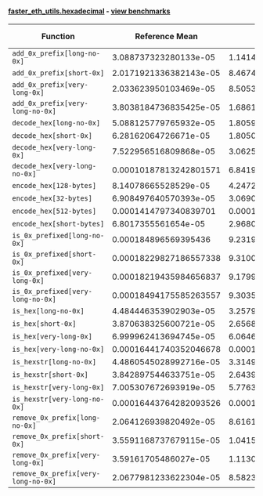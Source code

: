 #### [faster_eth_utils.hexadecimal](https://github.com/BobTheBuidler/faster-eth-utils/blob/master/faster_eth_utils/hexadecimal.py) - [view benchmarks](https://github.com/BobTheBuidler/faster-eth-utils/blob/master/benchmarks/test_hexadecimal_benchmarks.py)

| Function | Reference Mean | Faster Mean | % Change | Speedup (%) | x Faster | Faster |
|----------|---------------|-------------|----------|-------------|----------|--------|
| `add_0x_prefix[long-no-0x]` | 3.088737323280133e-05 | 1.141460284026747e-05 | 63.04% | 170.60% | 2.71x | ✅ |
| `add_0x_prefix[short-0x]` | 2.0171921336382143e-05 | 8.467419393380412e-06 | 58.02% | 138.23% | 2.38x | ✅ |
| `add_0x_prefix[very-long-0x]` | 2.033623950103469e-05 | 8.505353235429402e-06 | 58.18% | 139.10% | 2.39x | ✅ |
| `add_0x_prefix[very-long-no-0x]` | 3.8038184736835425e-05 | 1.686116069271827e-05 | 55.67% | 125.60% | 2.26x | ✅ |
| `decode_hex[long-no-0x]` | 5.088125779765932e-05 | 1.8059224667240274e-05 | 64.51% | 181.75% | 2.82x | ✅ |
| `decode_hex[short-0x]` | 6.28162064726671e-05 | 1.8050682230944974e-05 | 71.26% | 248.00% | 3.48x | ✅ |
| `decode_hex[very-long-0x]` | 7.522956516809868e-05 | 3.062573667758307e-05 | 59.29% | 145.64% | 2.46x | ✅ |
| `decode_hex[very-long-no-0x]` | 0.00010187813242801571 | 6.8419629023321e-05 | 32.84% | 48.90% | 1.49x | ✅ |
| `encode_hex[128-bytes]` | 8.14078665528529e-05 | 4.247232839976358e-05 | 47.83% | 91.67% | 1.92x | ✅ |
| `encode_hex[32-bytes]` | 6.908497640570393e-05 | 3.069084128373185e-05 | 55.58% | 125.10% | 2.25x | ✅ |
| `encode_hex[512-bytes]` | 0.0001414797340839701 | 0.00010031217099485349 | 29.10% | 41.04% | 1.41x | ✅ |
| `encode_hex[short-bytes]` | 6.8017355561654e-05 | 2.9680107922234606e-05 | 56.36% | 129.17% | 2.29x | ✅ |
| `is_0x_prefixed[long-no-0x]` | 0.000184896569395436 | 9.231905012000966e-05 | 50.07% | 100.28% | 2.00x | ✅ |
| `is_0x_prefixed[short-0x]` | 0.00018229827186557338 | 9.310060626930582e-05 | 48.93% | 95.81% | 1.96x | ✅ |
| `is_0x_prefixed[very-long-0x]` | 0.00018219435984656837 | 9.1799301486331e-05 | 49.61% | 98.47% | 1.98x | ✅ |
| `is_0x_prefixed[very-long-no-0x]` | 0.00018494175585263557 | 9.303535388299004e-05 | 49.69% | 98.79% | 1.99x | ✅ |
| `is_hex[long-no-0x]` | 4.484446353902903e-05 | 3.257951324128241e-05 | 27.35% | 37.65% | 1.38x | ✅ |
| `is_hex[short-0x]` | 3.870638325600721e-05 | 2.656864634228008e-05 | 31.36% | 45.68% | 1.46x | ✅ |
| `is_hex[very-long-0x]` | 6.999962413694745e-05 | 6.064684644872043e-05 | 13.36% | 15.42% | 1.15x | ✅ |
| `is_hex[very-long-no-0x]` | 0.00016441740352046678 | 0.00015190255985741375 | 7.61% | 8.24% | 1.08x | ✅ |
| `is_hexstr[long-no-0x]` | 4.4860545028992716e-05 | 3.31492327398211e-05 | 26.11% | 35.33% | 1.35x | ✅ |
| `is_hexstr[short-0x]` | 3.842897544633751e-05 | 2.643957409382734e-05 | 31.20% | 45.35% | 1.45x | ✅ |
| `is_hexstr[very-long-0x]` | 7.005307672693919e-05 | 5.776365166133395e-05 | 17.54% | 21.28% | 1.21x | ✅ |
| `is_hexstr[very-long-no-0x]` | 0.00016443764282093526 | 0.00015247795944041615 | 7.27% | 7.84% | 1.08x | ✅ |
| `remove_0x_prefix[long-no-0x]` | 2.064126939820492e-05 | 8.616178642871468e-06 | 58.26% | 139.56% | 2.40x | ✅ |
| `remove_0x_prefix[short-0x]` | 3.5591168737679115e-05 | 1.0415799535457295e-05 | 70.73% | 241.70% | 3.42x | ✅ |
| `remove_0x_prefix[very-long-0x]` | 3.59161705486027e-05 | 1.1130866221724971e-05 | 69.01% | 222.67% | 3.23x | ✅ |
| `remove_0x_prefix[very-long-no-0x]` | 2.0677981233622304e-05 | 8.582385205566519e-06 | 58.50% | 140.94% | 2.41x | ✅ |
